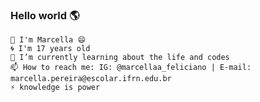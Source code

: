 ### Hello world 🌎

    👋 I'm Marcella 😄 
    🌀 I'm 17 years old  
    🌱 I’m currently learning about the life and codes
    📫 How to reach me: IG: @marcellaa_feliciano | E-mail: marcella.pereira@escolar.ifrn.edu.br
    ⚡ knowledge is power
